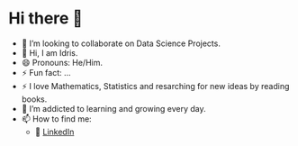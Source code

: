# Hi there 👋

<!--
**hardeybisey/hardeybisey** is a ✨ _special_ ✨ repository because its `README.md` (this file) appears on your GitHub profile.
- 🤔 I’m looking for help with ...
- 💬 Ask me about ...
- 📫 How to reach me: ...
- 🌱 I’m currently learning Java language and preparing for my AWS Cloud certification -->

- 👯 I’m looking to collaborate on Data Science Projects.
- 👋 Hi, I am Idris.
- 😄 Pronouns: He/Him.
- ⚡ Fun fact: ...
- :zap: I love Mathematics, Statistics and resarching for new ideas by reading books.
- 🌱 I’m addicted to learning and growing every day.
- 📫 How to find me: 
  - :office: [LinkedIn](https://www.linkedin.com/in/idris-adebisi-0275a9164/)

<!--
[![Khuyen's github stats](https://github-readme-stats.vercel.app/api?username=hardeybisey&count_private=true&show_icons=true&theme=radical&hide_rank=false)](https://github.com/hardeybisey/github-readme-stats)

[![Top Langs](https://github-readme-stats.vercel.app/api/top-langs/?username=hardeybisey)](https://github.com/hardeybisey/github-readme-stats)
-->

